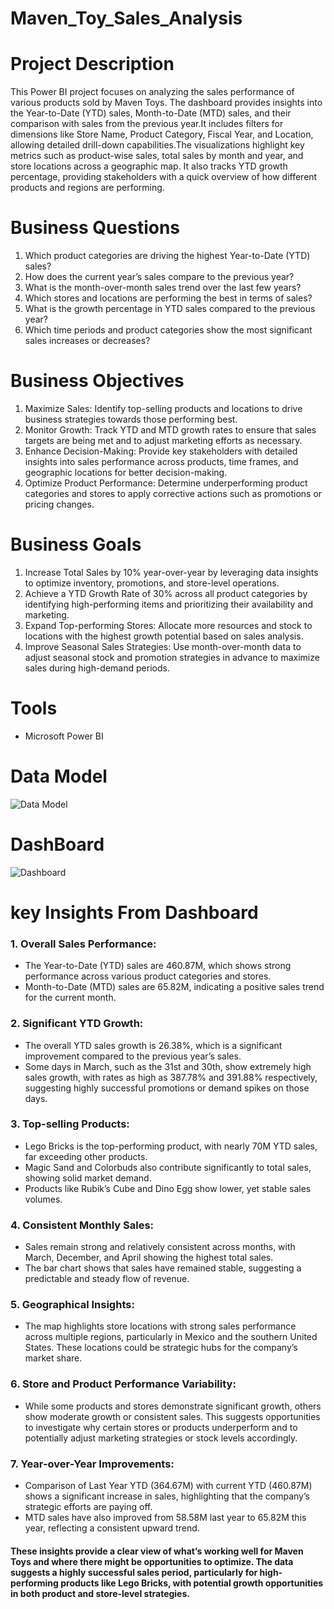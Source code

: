 # Maven_Toy_Sales_Analysis

# Project Description 
This Power BI project focuses on analyzing the sales performance of various products sold by Maven Toys. The dashboard provides insights into the Year-to-Date (YTD) sales, Month-to-Date (MTD) sales, and their comparison with sales from the previous
year.It includes filters for dimensions like Store Name, Product Category, Fiscal Year, and Location, allowing detailed drill-down capabilities.The visualizations highlight key metrics such as product-wise sales, total sales by month and year, and store locations across a geographic map. It also tracks YTD growth percentage, providing stakeholders with a quick overview of how different products and regions are performing.

# Business Questions

1. Which product categories are driving the highest Year-to-Date (YTD) sales?
2. How does the current year’s sales compare to the previous year?
3. What is the month-over-month sales trend over the last few years?
4. Which stores and locations are performing the best in terms of sales?
5. What is the growth percentage in YTD sales compared to the previous year?
6. Which time periods and product categories show the most significant sales increases or decreases?

# Business Objectives

1. Maximize Sales: Identify top-selling products and locations to drive business strategies towards those performing best.
2. Monitor Growth: Track YTD and MTD growth rates to ensure that sales targets are being met and to adjust marketing efforts as necessary.
3. Enhance Decision-Making: Provide key stakeholders with detailed insights into sales performance across products, time frames, and geographic locations for better decision-making.
4. Optimize Product Performance: Determine underperforming product categories and stores to apply corrective actions such as promotions or pricing changes.

# Business Goals

1. Increase Total Sales by 10% year-over-year by leveraging data insights to optimize inventory, promotions, and store-level operations.
2. Achieve a YTD Growth Rate of 30% across all product categories by identifying high-performing items and prioritizing their availability and marketing.
3. Expand Top-performing Stores: Allocate more resources and stock to locations with the highest growth potential based on sales analysis.
4. Improve Seasonal Sales Strategies: Use month-over-month data to adjust seasonal stock and promotion strategies in advance to maximize sales during high-demand periods.

# Tools 
* Microsoft Power BI

# Data Model

![Data Model](https://github.com/user-attachments/assets/3d1753fe-7bd2-4208-b4fb-bec31feabf3b)

# DashBoard

![Dashboard](https://github.com/user-attachments/assets/85f80da0-8b33-41a3-b51b-4e784a861352)

# key Insights From Dashboard

### 1. Overall Sales Performance:
* The Year-to-Date (YTD) sales are 460.87M, which shows strong performance across various product categories and stores.
* Month-to-Date (MTD) sales are 65.82M, indicating a positive sales trend for the current month.

### 2. Significant YTD Growth:
* The overall YTD sales growth is 26.38%, which is a significant improvement compared to the previous year’s sales.
* Some days in March, such as the 31st and 30th, show extremely high sales growth, with rates as high as 387.78% and 391.88% respectively, suggesting highly successful promotions or demand spikes on those days.

### 3. Top-selling Products:
* Lego Bricks is the top-performing product, with nearly 70M YTD sales, far exceeding other products.
* Magic Sand and Colorbuds also contribute significantly to total sales, showing solid market demand.
* Products like Rubik’s Cube and Dino Egg show lower, yet stable sales volumes.

### 4. Consistent Monthly Sales:
* Sales remain strong and relatively consistent across months, with March, December, and April showing the highest total sales.
* The bar chart shows that sales have remained stable, suggesting a predictable and steady flow of revenue.

### 5. Geographical Insights:

* The map highlights store locations with strong sales performance across multiple regions, particularly in Mexico and the southern United States. These locations could be strategic hubs for the company’s market share.

### 6. Store and Product Performance Variability:
* While some products and stores demonstrate significant growth, others show moderate growth or consistent sales. This suggests opportunities to investigate why certain stores or products underperform and to potentially adjust marketing strategies or stock levels accordingly.

### 7. Year-over-Year Improvements:
* Comparison of Last Year YTD (364.67M) with current YTD (460.87M) shows a significant increase in sales, highlighting that the company’s strategic efforts are paying off.
* MTD sales have also improved from 58.58M last year to 65.82M this year, reflecting a consistent upward trend.

#### These insights provide a clear view of what’s working well for Maven Toys and where there might be opportunities to optimize. The data suggests a highly successful sales period, particularly for high-performing products like Lego Bricks, with potential growth opportunities in both product and store-level strategies. 


